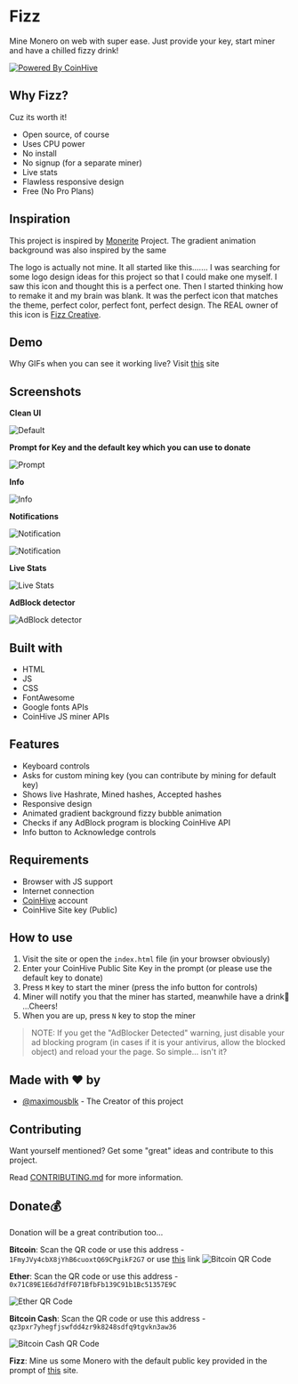 # Fizz

Mine Monero on web with super ease. Just provide your key, start miner and have a chilled fizzy drink!

[![Powered By CoinHive](https://i.imgur.com/3XirDFK.png)](https://coinhive.com)



## Why Fizz?

Cuz its worth it! 

* Open source, of course
* Uses CPU power
* No install
* No signup (for a separate miner)
* Live stats
* Flawless responsive design
* Free (No Pro Plans)



## Inspiration

This project is inspired by [Monerite](https://electronjs.org/apps/monerite) Project. The gradient animation background was also inspired by the same

The logo is actually not mine. It all started like this....... I was searching for some logo design ideas for this project so that I could make one myself. I saw this icon and thought this is a perfect one. Then I started thinking how to remake it and my brain was blank. It was the perfect icon that matches the theme, perfect color, perfect font, perfect design. The REAL owner of this icon is [Fizz Creative](http://hellofizz.com/about).



## Demo

Why GIFs when you can see it working live? Visit [this](https://maximousblk.github.io/Fizz/) site



## Screenshots

**Clean UI**

![Default](https://i.imgur.com/2GrKGSK.png)



**Prompt for Key and the default key which you can use to donate**

![Prompt](https://i.imgur.com/rSORXst.png)



**Info**

![Info](https://i.imgur.com/W1Szge6.png)



**Notifications**

![Notification](https://i.imgur.com/Amc6fub.png)

![Notification](https://i.imgur.com/Ld9BolK.png)



**Live Stats**

![Live Stats](https://i.imgur.com/8ghBy6q.png)



**AdBlock detector**

![AdBlock detector](https://i.imgur.com/RzwSeCt.png)



## Built with

* HTML
* JS
* CSS
* FontAwesome
* Google fonts APIs
* CoinHive JS miner APIs



## Features

* Keyboard controls
* Asks for custom mining key (you can contribute by mining for default key)
* Shows live Hashrate, Mined hashes, Accepted hashes
* Responsive design
* Animated gradient background fizzy bubble animation
* Checks if any AdBlock program is blocking CoinHive API
* Info button to Acknowledge controls



## Requirements

* Browser with JS support
* Internet connection
* [CoinHive](https://coinhive.com) account
* CoinHive Site key (Public)



## How to use

1. Visit the site or open the ```index.html``` file (in your browser obviously)
2. Enter your CoinHive Public Site Key in the prompt (or please use the default key to donate)
3. Press ```M``` key to start the miner (press the info button for controls)
4. Miner will notify you that the miner has started, meanwhile have a drink:beer: ...Cheers!
5. When you are up, press `N` key to stop the miner

> NOTE: If you get the "AdBlocker Detected" warning, just disable your ad blocking program (in cases if it is your antivirus, allow the blocked object) and reload your the page. So simple... isn't it?



## Made with :heart: by

* [@maximousblk](https://github.com/maximousblk) - The Creator of this project



## Contributing

Want yourself mentioned? Get some "great" ideas and contribute to this project. 

Read [CONTRIBUTING.md](https://github.com/maximousblk/Fizz/blob/master/Contributing.md) for more information.



## Donate:moneybag:
Donation will be a great contribution too...

**Bitcoin**: Scan the QR code or use this address -  `1FmyJVy4cbX8jYhB6cuoxtQ69CPgikF2G7` or use [this](https://blockchain.info/payment_request?address=1FmyJVy4cbX8jYhB6cuoxtQ69CPgikF2G7&amount=0.00011&message=Donation) link
![Bitcoin QR Code](https://i.imgur.com/zfgWNfr.png)



**Ether**: Scan the QR code or use this address - `0x71C89E1E6d7dfF071BfbFb139C91b1Bc51357E9C`

![Ether QR Code](https://i.imgur.com/YGvtXER.png)



**Bitcoin Cash**: Scan the QR code or use this address - `qz3pxr7yhegfjswfdd4zr9k8248sdfq9tgvkn3aw36`

![Bitcoin Cash QR Code](https://i.imgur.com/YGvtXER.png)



**Fizz**: Mine us some Monero with the default public key provided in the prompt of [this](https://maximousblk.github.io/Fizz/) site.